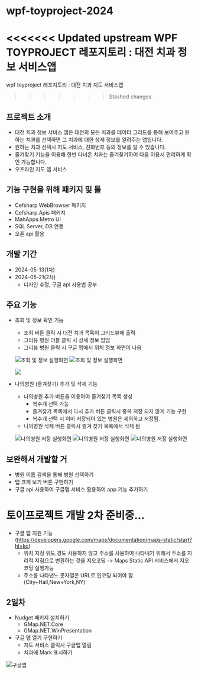 # wpf-toyproject-2024
<<<<<<< Updated upstream
WPF TOYPROJECT 레포지토리 :  대전 치과 정보 서비스앱
=======
wpf toyproject 레포지토리 :  대전 치과 지도 서비스앱
>>>>>>> Stashed changes

##  프로젝트 소개
- 대전 치과 정보 서비스 앱은 대전의 모든 치과를 데이터 그리드를 통해 보여주고 원하는 치과를 선택하면 그 치과에 대한 상세 정보를 알려주는 앱입니다.
- 원하는 치과 선택시 지도 서비스, 전화번호 등의 정보를 알 수 있습니다.
- 즐겨찾기 기능을 이용해 한번 다녀온 치과는 즐겨찾기하여 다음 이용시 편리하게 확인 가능합니다.
- 오프라인 지도 앱 서비스
## 기능 구현을 위해 패키지 및 툴
- Cefsharp WebBrowser 패키지
- Cefsharp.Apis 패키지
- MahApps.Metro UI
- SQL Server, DB 연동
- 오픈 api 활용

## 개발 기간
- 2024-05-13(1차)
- 2024-05-21(2차)
    - 디자인 수정,  구글 api 사용법 공부

## 주요 기능
- 조회 및 정보 확인 기능
    - 조회 버튼 클릭 시 대전 치과 목록이 그리드뷰에 출력
    - 그리뷰 병원 더블 클릭 시 상세 정보 팝업 
    - 그리뷰 병원 클릭 시 구글 맵에서 위치 정보 화면이 나옴


    ![조회 및 정보 실행화면](https://raw.githubusercontent.com/Juhyi/wpf-toyproject-2024/main/images/PJ003.png)  ![조회 및 정보 실행화면](https://raw.githubusercontent.com/Juhyi/wpf-toyproject-2024/main/images/PJ004.png)
   
    <img src = "https://raw.githubusercontent.com/Juhyi/wpf-toyproject-2024/main/images/PJ005.png" align="center">


- 나의병원 (즐겨찾기) 추가 및 삭제 기능
    - 나의병원 추가 버튼을 이용하여 즐겨찾기 목록 생성
        - 복수개 선택 가능
        - 즐겨찾기 목록에서 다시 추가 버튼 클릭시 중복 저장 되지 않게 기능 구현
        - 복수개 선택 시 이미 저장되어 있는 병원은 제외하고 저장됨. 
    - 나의병원 삭제 버튼 클릭시 즐겨 찾기 목록에서 삭제 됨

    ![나의병원 저장 실행화면](https://raw.githubusercontent.com/Juhyi/wpf-toyproject-2024/main/images/PJ007.png)    ![나의병원 저장 실행화면](https://raw.githubusercontent.com/Juhyi/wpf-toyproject-2024/main/images/PJ006.png)    ![나의병원 저장 실행화면](https://raw.githubusercontent.com/Juhyi/wpf-toyproject-2024/main/images/PJ008.png)



## 보완해서 개발할 거
- 병원 이름 검색을 통해 병원 선택하기
- 맵 크게 보기 버튼 구현하기
- 구글 api 사용하여 구글맵 서비스 활용하여 app 기능 추가하기

# 토이프로젝트 개발 2차 준비중...
- 구글 맵 지원 기능 
(https://developers.google.com/maps/documentation/maps-static/start?hl=ko)
    - 위치 지정 위도,경도 사용하지 않고 주소를 사용하여 나타내기 위해서 주소를 지리적 지점으로 변환하는 것을 지오코딩 -> Maps Static API 서비스에서 지오코딩 실행가능
    - 주소를 나타낸느 문자열은 URL로 인코딩 되어야 함 (City+Hall,New+York,NY)

## 2일차
- Nudget 패키지 설치하기
    - GMap.NET.Core
    - GMap.NET.WinPresentation
- 구글 맵 열기 구현하기
    - 지도 서비스 클릭시 구글맵 열림
    - 치과에 Mark 표시하기

![구글맵](https://raw.githubusercontent.com/Juhyi/wpf-toyproject-2024/main/images/pj003.png)
